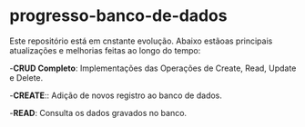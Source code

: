 # progresso-banco-de-dados

Este repositório está em cnstante evolução. Abaixo estãoas principais atualizações e melhorias feitas ao longo do tempo:

-**CRUD Completo**: Implementações das Operações de Create, Read, Update e Delete.

-**CREATE**:: Adição de novos registro ao banco de dados.

-**READ**: Consulta os dados gravados no banco.